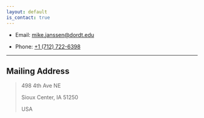 ```yaml
---
layout: default
is_contact: true
---
```


* Email: [mike.janssen@dordt.edu](mike.janssen@dordt.edu)

* Phone: [+1 (712) 722-6398](tel:+17127226398)

---

## Mailing Address

> 498 4th Ave NE
>
> Sioux Center, IA 51250
>
> USA


